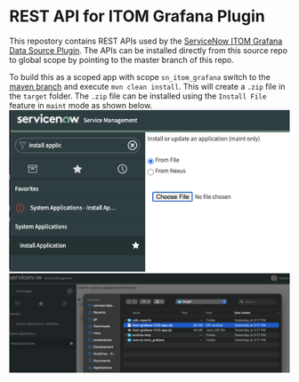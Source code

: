 # REST API for ITOM Grafana Plugin
This repostory contains REST APIs used by the [ServiceNow ITOM Grafana Data Source Plugin](https://grafana.com/blog/2020/02/03/introducing-the-new-servicenow-plugin-for-grafana/).
The APIs can be installed directly from this source repo to global scope by pointing to the master branch of this repo. 

To build this as a scoped app with scope `sn_itom_grafana` switch to the [maven branch](https://github.com/ServiceNow/Grafana-Plugin-ServiceNow/tree/maven) and execute `mvn clean install`. This will create a 
`.zip` file in the `target` folder. The `.zip` file can be installed using the `Install File` feature in `maint` mode as shown below.
![](docs/images/from-file.png)
![](docs/images/select-app-zip.png) 
